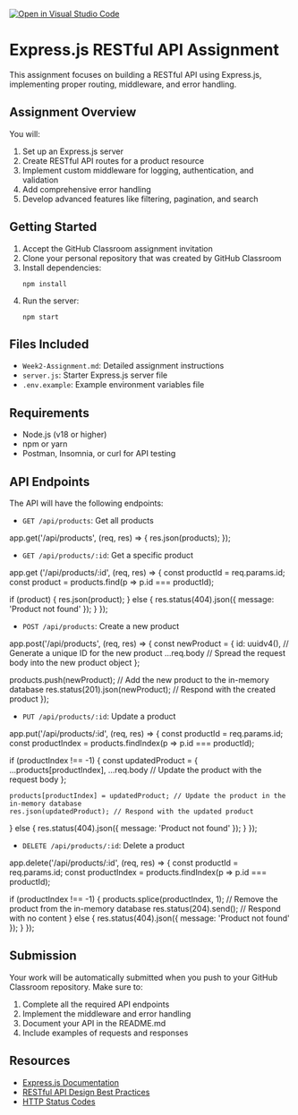 [![Open in Visual Studio Code](https://classroom.github.com/assets/open-in-vscode-2e0aaae1b6195c2367325f4f02e2d04e9abb55f0b24a779b69b11b9e10269abc.svg)](https://classroom.github.com/online_ide?assignment_repo_id=19834633&assignment_repo_type=AssignmentRepo)
# Express.js RESTful API Assignment

This assignment focuses on building a RESTful API using Express.js, implementing proper routing, middleware, and error handling.

## Assignment Overview

You will:
1. Set up an Express.js server
2. Create RESTful API routes for a product resource
3. Implement custom middleware for logging, authentication, and validation
4. Add comprehensive error handling
5. Develop advanced features like filtering, pagination, and search

## Getting Started

1. Accept the GitHub Classroom assignment invitation
2. Clone your personal repository that was created by GitHub Classroom
3. Install dependencies:
   ```
   npm install
   ```
4. Run the server:
   ```
   npm start
   ```

## Files Included

- `Week2-Assignment.md`: Detailed assignment instructions
- `server.js`: Starter Express.js server file
- `.env.example`: Example environment variables file

## Requirements

- Node.js (v18 or higher)
- npm or yarn
- Postman, Insomnia, or curl for API testing

## API Endpoints

The API will have the following endpoints:

- `GET /api/products`: Get all products

app.get('/api/products', (req, res) => {
  res.json(products);
});


- `GET /api/products/:id`: Get a specific product

app.get ('/api/products/:id', (req, res) => {
  const productId = req.params.id;
  const product = products.find(p => p.id === productId);
  
  if (product) {
    res.json(product);
  } else {
    res.status(404).json({ message: 'Product not found' });
  }
});


- `POST /api/products`: Create a new product

app.post('/api/products', (req, res) => {
  const newProduct = {
    id: uuidv4(), // Generate a unique ID for the new product
    ...req.body // Spread the request body into the new product object
  };

  products.push(newProduct); // Add the new product to the in-memory database
  res.status(201).json(newProduct); // Respond with the created product
});



- `PUT /api/products/:id`: Update a product

app.put('/api/products/:id', (req, res) => {
  const productId = req.params.id;
  const productIndex = products.findIndex(p => p.id === productId);

  if (productIndex !== -1) {
    const updatedProduct = {
      ...products[productIndex],
      ...req.body // Update the product with the request body
    };
    
    products[productIndex] = updatedProduct; // Update the product in the in-memory database
    res.json(updatedProduct); // Respond with the updated product
  } else {
    res.status(404).json({ message: 'Product not found' });
  }
});



- `DELETE /api/products/:id`: Delete a product

app.delete('/api/products/:id', (req, res) => {
  const productId = req.params.id;
  const productIndex = products.findIndex(p => p.id === productId);

  if (productIndex !== -1) {
    products.splice(productIndex, 1); // Remove the product from the in-memory database
    res.status(204).send(); // Respond with no content
  } else {
    res.status(404).json({ message: 'Product not found' });
  }
});



## Submission



Your work will be automatically submitted when you push to your GitHub Classroom repository. Make sure to:

1. Complete all the required API endpoints
2. Implement the middleware and error handling
3. Document your API in the README.md
4. Include examples of requests and responses

## Resources

- [Express.js Documentation](https://expressjs.com/)
- [RESTful API Design Best Practices](https://restfulapi.net/)
- [HTTP Status Codes](https://developer.mozilla.org/en-US/docs/Web/HTTP/Status) 